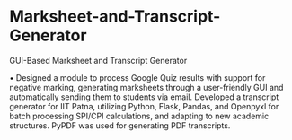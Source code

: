 # Marksheet-and-Transcript-Generator
GUI-Based Marksheet and Transcript Generator

• Designed a module to process Google Quiz results with support for negative marking, generating marksheets through a
user-friendly GUI and automatically sending them to students via email. Developed a transcript generator for IIT Patna, utilizing Python, Flask, Pandas, and Openpyxl for batch processing
SPI/CPI calculations, and adapting to new academic structures. PyPDF was used for generating PDF transcripts.
